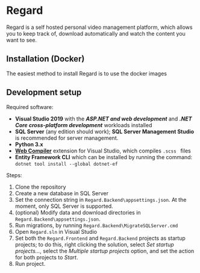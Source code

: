 # Regard

Regard is a self hosted personal video management platform, which allows you to keep track of, download automatically and watch the content you want to see.

## Installation (Docker)

The easiest method to install Regard is to use the docker images

## Development setup

Required software:

* **Visual Studio 2019** with the ***ASP.NET and web development*** and ***.NET Core cross-platform development*** workloads installed
* **SQL Server** (any edition should work); **SQL Server Management Studio** is recommended for server management.
* **Python 3.x**
* [**Web Compiler**](https://marketplace.visualstudio.com/items?itemName=MadsKristensen.WebCompiler) extension for Visual Studio, which compiles `.scss ` files
* **Entity Framework CLI** which can be installed by running the command: `dotnet tool install --global dotnet-ef`

Steps:

1. Clone the repository
2. Create a new database in SQL Server
3. Set the connection string in `Regard.Backend\appsettings.json`. At the moment, only SQL Server is supported.
4. (optional) Modify data and download directories in `Regard.Backend\appsettings.json`.
5. Run migrations, by running `Regard.Backend\MigrateSQLServer.cmd`
6. Open `Regard.sln` in Visual Studio
7. Set both the `Regard.Frontend` and `Regard.Backend` projects as startup projects; to do this, right clicking the solution, select *Set startup projects...*, select the *Multiple startup projects* option, and set the action for both projects to *Start*.
8. Run project.

